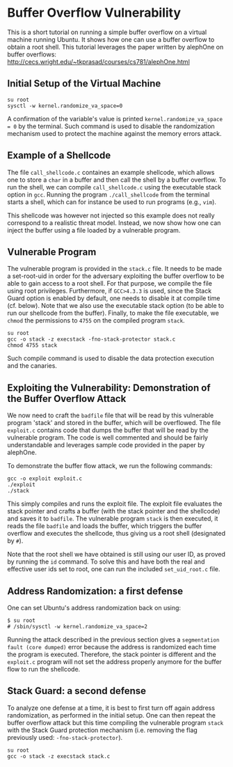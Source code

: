 # Buffer Overflow Vulnerability

This is a short tutorial on running a simple buffer overflow on a virtual machine
running Ubuntu. It shows how one can use a buffer overflow to obtain a root 
shell.  This tutorial leverages the paper written by alephOne on buffer overflows:
<http://cecs.wright.edu/~tkprasad/courses/cs781/alephOne.html>

## Initial Setup of the Virtual Machine

```
su root 
sysctl -w kernel.randomize_va_space=0
```

A confirmation of the variable's value is printed `kernel.randomize_va_space = 0`
by the terminal. Such command is used to disable the randomization mechanism used 
to protect the machine against the memory errors attack.

## Example of a Shellcode

The file `call_shellcode.c` containes an example shellcode, which allows one to 
store a `char` in a buffer and then call the shell by a buffer overflow. To run
the shell, we can compile `call_shellcode.c` using the executable stack option
in `gcc`. Running the program `./call_shellcode` from the terminal starts a
shell, which can for instance be used to run programs (e.g., `vim`).

This shellcode was however not injected so this example does not really
correspond to a realistic threat model. Instead, we now show how one can inject
the buffer using a file loaded by a vulnerable program. 

## Vulnerable Program

The vulnerable program is provided in the `stack.c` file. It needs to be made
a set-root-uid in order for the adversary exploiting the buffer overflow to be
able to gain access to a root shell. For that purpose, we compile the file using
root privileges. Furthermore, if `GCC>4.3.3` is used, since the Stack Guard
option is enabled by default, one needs to disable it at compile time (cf. 
below). Note that we also use the executable stack option (to be able to run 
our shellcode from the buffer). Finally, to make the file executable, we `chmod`
the permissions to `4755` on the compiled program `stack`.  

```
su root 
gcc -o stack -z execstack -fno-stack-protector stack.c
chmod 4755 stack 
```

Such compile command is used to disable the data protection execution and the 
canaries. 


## Exploiting the Vulnerability: Demonstration of the Buffer Overflow Attack

We now need to craft the `badfile` file that will be read by this vulnerable
program 'stack' and stored in the buffer, which will be overflowed. The file
`exploit.c` contains code that dumps the buffer that will be read by the
vulnerable program. The code is well commented and should be fairly
understandable and leverages sample code provided in the paper by alephOne. 

To demonstrate the buffer flow attack, we run the following commands:

```
gcc -o exploit exploit.c 
./exploit
./stack
```

This simply compiles and runs the exploit file. The exploit file evaluates the 
stack pointer and crafts a buffer (with the stack pointer and the shellcode) 
and saves it to `badfile`. The vulnerable program `stack` is then executed, it 
reads the file `badfile` and loads the buffer, which triggers the buffer overflow
and executes the shellcode, thus giving us a root shell (designated by `#`). 

Note that the root shell we have obtained is still using our user ID, as proved
by running the `id` command. To solve this and have both the real and effective 
user ids set to root, one can run the included `set_uid_root.c` file.

## Address Randomization: a first defense

One can set Ubuntu's address randomization back on using:

```
$ su root
# /sbin/sysctl -w kernel.randomize_va_space=2
```

Running the attack described in the previous section gives a 
`segmentation fault (core dumped)` error because the address is randomized each
time the program is executed. Therefore, the stack pointer is different and the
`exploit.c` program will not set the address properly anymore for the buffer
flow to run the shellcode. 

## Stack Guard: a second defense

To analyze one defense at a time, it is best to first turn off again address
randomization, as performed in the initial setup. One can then repeat the
buffer overflow attack but this time compiling the vulnerable program `stack`
with the Stack Guard protection mechanism (i.e. removing the flag previously
used: `-fno-stack-protector`). 

```
su root 
gcc -o stack -z execstack stack.c
```

